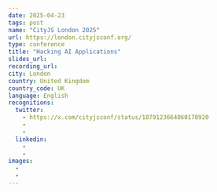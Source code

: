 ```yaml
---
date: 2025-04-23
tags: post
name: "CityJS London 2025"
url: https://london.cityjsconf.org/
type: conference
title: "Hacking AI Applications"
slides_url:
recording_url: 
city: London
country: United Kingdom
country_code: UK
language: English
recognitions:
  twitter:
    - https://x.com/cityjsconf/status/1879123664060178920
    - 
    - 
  linkedin:
    - 
    - 
images:
  - 
  - 
---
```

